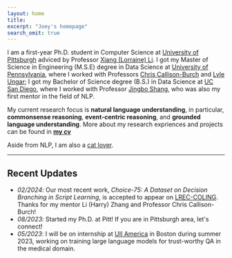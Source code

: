 ```yaml
---
layout: home
title: 
excerpt: "Joey's homepage"
search_omit: true
---
```

I am a first-year Ph.D. student in Computer Science at [University of Pittsburgh](https://www.cs.pitt.edu/) adviced by Professor [Xiang (Lorraine) Li](https://www.cs.pitt.edu/people/full-time-faculty/lorraine-xiang-li). I got my Master of Science in Engineering (M.S.E) degree in Data Science at [University of Pennsylvania](https://dats.seas.upenn.edu), where I worked with Professors [Chris Callison-Burch](https://www.cis.upenn.edu/~ccb/) and [Lyle Ungar](https://www.cis.upenn.edu/~ungar/); I got my Bachelor of Science degree (B.S.) in Data Science at [UC San Diego](https://datascience.ucsd.edu/), where I worked with Professor [Jingbo Shang](https://shangjingbo1226.github.io/), who was also my first mentor in the field of NLP.

My current research focus is **natural language understanding**, in particular, **commonsense reasoning**, **event-centric reasoning**, and **grounded language understanding**. More about my research expriences and projects can be found in **[my cv](/doc/cv.pdf)**

Aside from NLP, I am also a [cat lover](https://www.instagram.com/coco.quinn555/).

-----

## Recent Updates
- *02/2024*: Our most recent work, *Choice-75: A Dataset on Decision Branching in Script Learning*, is accepted to appear on [LREC-COLING](https://lrec-coling-2024.org/). Thanks for my mentor Li (Harry) Zhang and Professor Chris Callison-Burch!
- *08/2023*: Started my Ph.D. at Pitt! If you are in Pittsburgh area, let's connect!
- *05/2023*: I will be on internship at [UII America](https://www.linkedin.com/company/uii-america-inc) in Boston during summer 2023, working on training large language models for trust-worthy QA in the medical domain.

<!-- ## Older Posts -->
